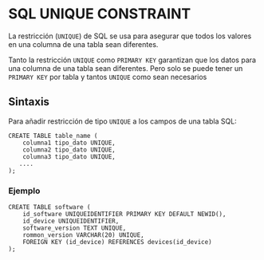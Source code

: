# SQL UNIQUE CONSTRAINT

La restricción (`UNIQUE`) de SQL se usa para asegurar que todos los valores en una columna de una tabla sean diferentes.

Tanto la restricción `UNIQUE` como `PRIMARY KEY` garantizan que los datos para una columna de una tabla sean diferentes. 
Pero solo se puede tener un `PRIMARY KEY` por tabla y tantos `UNIQUE` como sean necesarios

## Sintaxis

Para añadir restricción de tipo `UNIQUE` a los campos de una tabla SQL:

```
CREATE TABLE table_name (
    columna1 tipo_dato UNIQUE,
    columna2 tipo_dato UNIQUE,
    columna3 tipo_dato UNIQUE,
   ....
);
```

### Ejemplo

```
CREATE TABLE software (
    id_software UNIQUEIDENTIFIER PRIMARY KEY DEFAULT NEWID(),
    id_device UNIQUEIDENTIFIER,
    software_version TEXT UNIQUE,
    rommon_version VARCHAR(20) UNIQUE,
    FOREIGN KEY (id_device) REFERENCES devices(id_device)
);
```